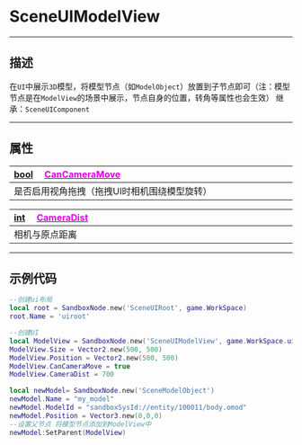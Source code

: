 # SceneUIModelView
------------------------------------------------------------------------------------------
## 描述

在`UI`中展示`3D`模型，将模型节点（如`ModelObject`）放置到子节点即可（注：模型节点是在`ModelView`的场景中展示，节点自身的位置，转角等属性也会生效）
继承：`SceneUIComponent`

------------------------------------------------------------------------------------------
## 属性

|<div style="width:1125px">[bool](/Api/DataType/Bool.md) &emsp;[<font color="dd00dd">CanCameraMove</font>](/Api/Class/Scene/SceneUIModelView_F/CanCameraMove.md)</div>|
|:---|
|是否启用视角拖拽（拖拽UI时相机围绕模型旋转）|

|<div style="width:1125px">[int](/Api/DataType/Int.md) &emsp;[<font color="dd00dd">CameraDist</font>](/Api/Class/Scene/SceneUIModelView_F/CameraDist.md)</div>|
|:---|
|相机与原点距离|

------------------------------------------------------------------------------------------
## 示例代码

```lua
--创建ui布局
local root = SandboxNode.new('SceneUIRoot', game.WorkSpace)
root.Name = 'uiroot'

--创建UI
local ModelView = SandboxNode.new('SceneUIModelView', game.WorkSpace.uiroot)
ModelView.Size = Vector2.new(500, 500)
ModelView.Position = Vector2.new(500, 500)
ModelView.CanCameraMove = true
ModelView.CameraDist = 700

local newModel= SandboxNode.new('SceneModelObject')
newModel.Name = "my_model"
newModel.ModelId = "sandboxSysId://entity/100011/body.omod"
newModel.Position = Vector3.new(0,0,0)
--设置父节点 将模型节点添加到ModelView中
newModel:SetParent(ModelView)
```